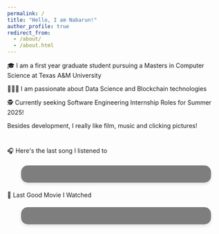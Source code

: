```yaml
---
permalink: /
title: "Hello, I am Nabarun!"
author_profile: true
redirect_from: 
  - /about/
  - /about.html
---
```


🎓 I am a first year graduate student pursuing a Masters in Computer Science at Texas A&M University

👨🏻‍💻 I am passionate about Data Science and Blockchain technologies

🕵️ Currently seeking Software Engineering Internship Roles for Summer 2025!


Besides development, I really like film, music and clicking pictures!

<div id="top-artists" class="top-artists-grid">
  <!-- Top artists will be displayed here -->
</div>

<script>
  // Fetch top artists from your server-side function
  async function fetchTopArtists() {
    try {
      // Fetch the Last.fm data from your API route
      const response = await fetch('/api/lastfm');
      const data = await response.json();

      // Extract top artists data
      const artists = data.topartists.artist;

      // Generate HTML for top artists
      const artistsHtml = artists.map(artist => `
        <div class="artist-card" style="background-image: url('${artist.image[3]['#text']}')">
          <div class="artist-info">
            <h3 class="artist-name">${artist.name}</h3>
            <p class="play-count">${artist.playcount} plays</p>
          </div>
        </div>
      `).join('');

      // Insert the generated HTML into the DOM
      document.getElementById('top-artists').innerHTML = artistsHtml;
    } catch (error) {
      console.error('Error fetching top artists:', error);
    }
  }

  // Call the function when the script loads
  fetchTopArtists();
</script>


<style>
  .top-artists-grid {
    display: grid;
    grid-template-columns: repeat(4, 1fr);
    gap: 15px;
    max-width: 800px;
    margin: 20px auto;
  }

  .artist-card {
    position: relative;
    aspect-ratio: 1 / 1;
    border-radius: 10px;
    overflow: hidden;
    background-size: cover;
    background-position: center;
  }

  .artist-info {
    position: absolute;
    bottom: 0;
    left: 0;
    right: 0;
    background: rgba(0, 0, 0, 0.7);
    padding: 10px;
    color: white;
  }

  .artist-name {
    margin: 0;
    font-size: 1em;
    white-space: nowrap;
    overflow: hidden;
    text-overflow: ellipsis;
  }

  .play-count {
    margin: 5px 0 0;
    font-size: 0.8em;
    opacity: 0.8;
  }

  @media (max-width: 768px) {
    .top-artists-grid {
      grid-template-columns: repeat(2, 1fr);
    }
  }
</style>

🎧 Here's the last song I listened to

<div id="lastfm-track" class="animated-card">
  <!-- Last played track will be displayed here -->
</div>

<script>
  // Fetch last played track from serverless function
  fetch('/api/lastfm')
    .then(response => response.json())
    .then(data => {
      const track = data.recenttracks.track[0];
      const trackName = track.name;
      const artistName = track.artist['#text'];
      const albumArt = track.image[3]['#text']; // Size 'large'

      // Update the DOM with the track information
      document.getElementById('lastfm-track').innerHTML = `
        <div class="content-wrapper">
          <img src="${albumArt}" alt="${trackName}" class="album-art" />
          <div class="track-info">
            <p class="now-playing">Last Played Track</p>
            <h2 class="track-name">${trackName}</h2>
            <p class="artist-name">${artistName}</p>
          </div>
        </div>
      `;
    })
    .catch(error => console.error('Error fetching Last.fm data:', error));
</script>

<style>
  .animated-card {
    background-image: url('/images/giphy.webp');
    background-size: cover;
    background-position: center;
    border-radius: 15px;
    padding: 20px;
    box-shadow: 0 4px 6px rgba(0, 0, 0, 0.1);
    max-width: 400px;
    margin: 20px auto;
    overflow: hidden;
    position: relative;
  }

  .animated-card::before {
    content: '';
    position: absolute;
    top: 0;
    left: 0;
    right: 0;
    bottom: 0;
    background: rgba(0, 0, 0, 0.5);
    backdrop-filter: blur(5px);
  }

  .content-wrapper {
    position: relative;
    z-index: 1;
    display: flex;
    align-items: center;
  }

  .album-art {
    width: 100px;
    height: 100px;
    border-radius: 10px;
    margin-right: 20px;
    box-shadow: 0 2px 4px rgba(0, 0, 0, 0.1);
  }

  .track-info {
    flex-grow: 1;
  }

  .now-playing {
    font-size: 0.8em;
    text-transform: uppercase;
    letter-spacing: 1px;
    color: rgba(255, 255, 255, 0.8);
    margin: 0;
  }

  .track-name {
    font-size: 1.4em;
    font-weight: bold;
    color: #ffffff;
    margin: 5px 0;
    white-space: nowrap;
    overflow: hidden;
    text-overflow: ellipsis;
  }

  .artist-name {
    font-size: 1em;
    color: rgba(255, 255, 255, 0.8);
    margin: 0;
  }
</style>

🍿 Last Good Movie I Watched

<div id="latest-movie" class="animated-card">
  <!-- Latest good movie will be displayed here -->
</div>

<script>
  async function fetchLatestMovie() {
    try {
      const response = await fetch('../api/latest-movie');
      const movie = await response.json();

      if (movie) {
        console.log('Fetched movie data:', movie); // Add this line for debugging
        document.getElementById('latest-movie').innerHTML = `
          <div class="content-wrapper">
            <img src="${movie.image}" alt="${movie.title}" class="movie-poster" />
            <div class="movie-info">
              <p class="now-watching">Latest Good Movie</p>
              <h2 class="movie-title">${movie.title}</h2>
              <p class="movie-rating">Rating: ${movie.rating}</p>
              <a href="${movie.link}" class="movie-link" target="_blank">See on Letterboxd</a>
            </div>
          </div>
        `;
      } else {
        document.getElementById('latest-movie').innerHTML = '<p>No good movies found recently.</p>';
      }
    } catch (error) {
      console.error('Error fetching latest movie:', error);
    }
  }

  // Call the function when the script loads
  fetchLatestMovie();
</script>

<style>
  .movie-poster {
    width: 100px;
    height: 150px;
    border-radius: 10px;
    margin-right: 20px;
    box-shadow: 0 2px 4px rgba(0, 0, 0, 0.1);
  }

  .movie-info {
    flex-grow: 1;
  }

  .movie-title {
    font-size: 1.4em;
    font-weight: bold;
    color: #ffffff;
    margin: 5px 0;
    white-space: nowrap;
    overflow: hidden;
    text-overflow: ellipsis;
  }

  .movie-rating {
    font-size: 1em;
    color: rgba(255, 255, 255, 0.8);
    margin: 0;
  }

  .movie-link {
    color: #ffffff;
    text-decoration: none;
    font-weight: bold;
  }
</style>